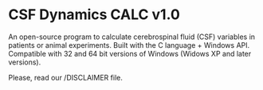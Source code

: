 # CSF Dynamics CALC v1.0

An open-source program to calculate cerebrospinal fluid (CSF) variables in patients or animal experiments.
Built with the C language + Windows API.
Compatible with 32 and 64 bit versions of Windows (Widows XP and later versions).

Please, read our /DISCLAIMER file.
